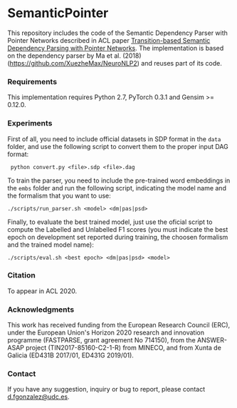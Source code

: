 # SemanticPointer
This repository includes the code of the Semantic Dependency Parser with Pointer Networks described in ACL paper [Transition-based Semantic Dependency Parsing with Pointer Networks](https://github.com/danifg/SemanticPointer). The implementation is based on the dependency parser by Ma et al. (2018) (https://github.com/XuezheMax/NeuroNLP2) and reuses part of its code.

### Requirements
This implementation requires Python 2.7, PyTorch 0.3.1 and Gensim >= 0.12.0.
  

### Experiments
First of all, you need to include official datasets in SDP format in the ``data`` folder, and use the following script to convert them to the proper input DAG format:

     python convert.py <file>.sdp <file>.dag
	
To train the parser, you need to include the pre-trained word embeddings in the ``embs`` folder and run the following script, indicating the model name and the formalism that you want to use:

    ./scripts/run_parser.sh <model> <dm|pas|psd>


Finally, to evaluate the best trained model, just use the oficial script to compute the Labelled and Unlabelled F1 scores (you must indicate the best epoch on development set reported during training, the choosen formalism and the trained model name):

    ./scripts/eval.sh <best epoch> <dm|pas|psd> <model>


### Citation
To appear in ACL 2020.
    
### Acknowledgments
This work has received funding from the European Research Council (ERC), under the European Union's Horizon 2020 research and innovation programme (FASTPARSE, grant agreement No 714150), from the ANSWER-ASAP project (TIN2017-85160-C2-1-R) from MINECO, and from Xunta de Galicia (ED431B 2017/01, ED431G 2019/01).

### Contact
If you have any suggestion, inquiry or bug to report, please contact d.fgonzalez@udc.es.
